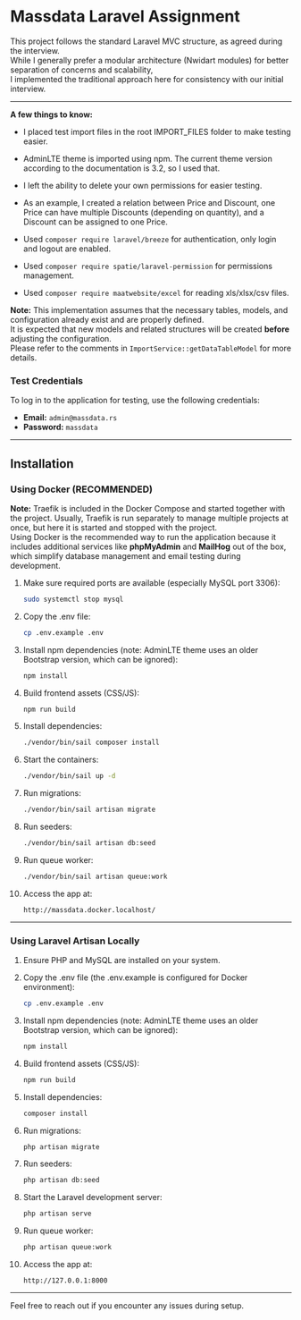 # Massdata Laravel Assignment

This project follows the standard Laravel MVC structure, as agreed during the interview.  
While I generally prefer a modular architecture (Nwidart modules) for better separation of concerns and scalability,  
I implemented the traditional approach here for consistency with our initial interview.

---

**A few things to know:**

- I placed test import files in the root IMPORT_FILES folder to make testing easier.
- AdminLTE theme is imported using npm. The current theme version according to the documentation is 3.2, so I used that.
- I left the ability to delete your own permissions for easier testing.
- As an example, I created a relation between Price and Discount, one Price can have multiple Discounts (depending on quantity), and a Discount can be assigned to one Price.

- Used `composer require laravel/breeze` for authentication, only login and logout are enabled.
- Used `composer require spatie/laravel-permission` for permissions management.
- Used `composer require maatwebsite/excel` for reading xls/xlsx/csv files.

**Note:** This implementation assumes that the necessary tables, models, and configuration already exist and are properly defined.  
It is expected that new models and related structures will be created **before** adjusting the configuration.  
Please refer to the comments in `ImportService::getDataTableModel` for more details.

### Test Credentials

To log in to the application for testing, use the following credentials:

- **Email:** `admin@massdata.rs`
- **Password:** `massdata`

---

## Installation

### Using Docker (RECOMMENDED)

**Note:** Traefik is included in the Docker Compose and started together with the project. Usually, Traefik is run separately to manage multiple projects at once, but here it is started and stopped with the project.  
Using Docker is the recommended way to run the application because it includes additional services like **phpMyAdmin** and **MailHog** out of the box, which simplify database management and email testing during development.

1. Make sure required ports are available (especially MySQL port 3306):

    ```bash
    sudo systemctl stop mysql
    ```

2. Copy the .env file:
    ```bash
    cp .env.example .env
    ```

3. Install npm dependencies (note: AdminLTE theme uses an older Bootstrap version, which can be ignored):

    ```bash
    npm install
    ```

4. Build frontend assets (CSS/JS):

    ```bash
    npm run build
    ```

5. Install dependencies:

    ```bash
    ./vendor/bin/sail composer install
    ```

6. Start the containers:

    ```bash
    ./vendor/bin/sail up -d
    ```

7. Run migrations:

    ```bash
    ./vendor/bin/sail artisan migrate
    ```

8. Run seeders:

    ```bash
    ./vendor/bin/sail artisan db:seed
    ```

9. Run queue worker:

    ```bash
    ./vendor/bin/sail artisan queue:work
    ```

10. Access the app at:

     ```
     http://massdata.docker.localhost/
     ```

---

### Using Laravel Artisan Locally

1. Ensure PHP and MySQL are installed on your system.

2. Copy the .env file (the .env.example is configured for Docker environment):

    ```bash
    cp .env.example .env
    ```
3. Install npm dependencies (note: AdminLTE theme uses an older Bootstrap version, which can be ignored):

    ```bash
    npm install
    ```

4. Build frontend assets (CSS/JS):

    ```bash
    npm run build
    ```

5. Install dependencies:

    ```bash
    composer install
    ```

6. Run migrations:

    ```bash
    php artisan migrate
    ```

7. Run seeders:

    ```bash
    php artisan db:seed
    ```

8. Start the Laravel development server:

    ```bash
    php artisan serve
    ```

9. Run queue worker:

    ```bash
    php artisan queue:work
    ```

10. Access the app at:

     ```
     http://127.0.0.1:8000
     ```

---

Feel free to reach out if you encounter any issues during setup.
